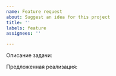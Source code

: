 ```yaml
---
name: Feature request
about: Suggest an idea for this project
title: ''
labels: feature
assignees: ''

---
```


Описание задачи:

Предложенная реализация:
